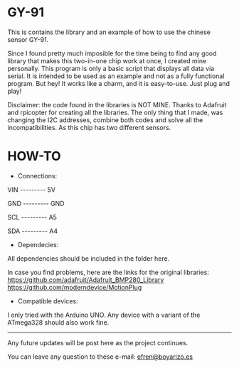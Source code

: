 # GY-91
This is contains the library and an example of how to use the chinese sensor GY-91.

Since I found pretty much imposible for the time being to find any good library that makes this two-in-one chip work at once, I created mine personally. 
This program is only a basic script that displays all data via serial. It is intended to be used as an example and not as a fully functional program. But hey! It works like a charm, and it is easy-to-use. Just plug and play!

Disclaimer: the code found in the libraries is NOT MINE. Thanks to Adafruit and rpicopter for creating all the libraries. The only thing that I made, was changing the I2C addresses, combine both codes and solve all the incompatibilities. As this chip has two different sensors.

# HOW-TO

 - Connections:

VIN --------- 5V

GND --------- GND

SCL --------- A5

SDA --------- A4

 - Dependecies:

All dependencies should be included in the folder here.

In case you find problems, here are the links for the original libraries:
       https://github.com/adafruit/Adafruit_BMP280_Library
       https://github.com/moderndevice/MotionPlug
       
 - Compatible devices:

I only tried with the Arduino UNO. Any device with a variant of the ATmega328 should also work fine.

----------------------------------------------------------------------------------------------------------------------------------------
 
Any future updates will be post here as the project continues.

You can leave any question to these e-mail: efren@boyarizo.es
